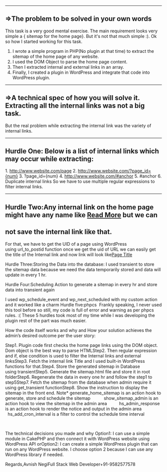 ------------------------------------------------
=>The problem to be solved in your own words
------------------------------------------------
This task is a very good mental exercise. The main requirement looks very simple a { sitemap for the home page}.
But it's not that much simple :). Ok so how I started working for this task.

1. I wrote a simple program in PHP(No plugin at that time) to extract the sitemap of the home page of any website.
2. I used the DOM Object to parse the home page content.
3. Then I extracted internal and external links in an array.
4. Finally, I created a plugin in WordPress and integrate that code into WordPress plugin.

---------------------------------------------------------------------------------------------------
=>A technical spec of how you will solve it. Extracting all the internal links was not a big task. 
------------------------------------------------------------------------------------------------
But the real problem while extracting the internal link was the variety of internal links.

-----------
Hurdle One: Below is a list of internal links which may occur while extracting:
-----------
   1. http://www.website.com/page
   2. http://www.website.com/?page_id={num}
   3. ?page_id={num}
   4. http://www.website.com/#anchor
   5. #anchor
   6. Duplicate internal links So we have to use multiple regular expressions to filter internal links.

-----------
Hurdle Two:Any internal link on the home page might have any name like <a href="http://www.website.com/page">Read More</a> but we can 
-----------
not save the internal link like that.
-----------

For that, we have to get the UID of a page using WordPress using url_to_postid function once we get the uid of URL we can easily
get the title of the Internal link and now link will look like<a href="http://www.website.com/page">Page Title</a> 

Hurdle Three:Storing the Data into the database:
I used transient to store the sitemap data because we need the data temporarily stored and data will update in every 1 hr.

Hurdle Four:Scheduling Action to generate a sitemap in every hr and store data into transient again

I used wp_schedule_event and wp_next_scheduled with my custom action and it worked like a charm
Hurdle five:phpcs  Frankly speaking, I never used this tool before so still, my code is full of error and warning as per phpcs rules. :( These 5 hurdles took most of my time while I was developing the plugin rest of the part was much easier.

How the code itself works and why and How your solution achieves the admin’s desired outcome per the user story:

Step1. Plugin code first checks the home page links using the DOM object. Dom object is the best way to parse HTMLStep2. Then regular expression and if, else condition is used to filter the Internal links and external linksStep3. Fetch the internal link Title and I used built-in WordPress functions for that.Step4. Store the generated sitemap in Database using transientStep5. Generate the sitemap.html file and store it in root folderStep6. Regenerate the data in every one hr and follow the step1 to step5Step7. Fetch the sitemap from the database when admin require it using get_transient functionStep8. Show the instruction to display the sitemap in the front end.
Note* generate_home_sitemap is an action hook to generate, store and schedule the sitemap           show_sitemap_admin is an action hook to view the sitemap in the admin area          hs_admin_response  is an action hook to render the notice and output in the admin area          hs_add_cron_interval is a filter to control the schedule time interval


 





The technical decisions you made and why
Option1: I can use a simple module in CakePHP and then connect it with WordPress website using WordPress API
orOption2: I can create a simple WordPress plugin that can run on any WordPress website.
I choose option 2 because I can use any WordPress library if needed.



Regards,Avnish NegiFull Stack Web Developer+91-9582577578
